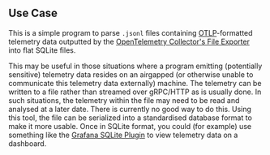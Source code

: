 ## Use Case
This is a simple program to parse `.jsonl` files containing [OTLP](https://opentelemetry.io/docs/specs/otlp/)-formatted telemetry data outputted by the [OpenTelemetry Collector's File Exporter](https://github.com/open-telemetry/opentelemetry-specification/blob/main/specification/protocol/file-exporter.md) into flat SQLite files.

This may be useful in those situations where a program emitting (potentially sensitive) telemetry data resides on an airgapped (or otherwise unable to communicate this telemetry data externally) machine. The telemetry can be written to a file rather than streamed over gRPC/HTTP as is usually done.
In such situations, the telemetry within the file may need to be read and analysed at a later date. There is currently no good way to do this. Using this tool, the file can be serialized into a standardised database format to make it more usable.
Once in SQLite format, you could (for example) use something like the [Grafana SQLite Plugin](https://grafana.com/grafana/plugins/frser-sqlite-datasource/) to view telemetry data on a dashboard.
